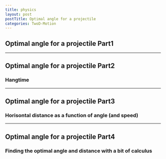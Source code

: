 ```yaml
---
title: physics
layout: post
postTitle: Optimal angle for a projectile
categories: TwoD-Motion
---
```


## Optimal angle for a projectile Part1

<div class="row">
  <div class="col-sm-6">
    <div id="svg01"></div>
  </div>
  <div class="col-sm-6">
  </div>
</div>


--------

## Optimal angle for a projectile Part2
### Hangtime

------

## Optimal angle for a projectile Part3
### Horisontal distance as a function of angle (and speed)

-------

## Optimal angle for a projectile Part4
### Finding the optimal angle and distance with a bit of calculus


<script type="text/javascript" src="http://cdn.mathjax.org/mathjax/latest/MathJax.js?config=TeX-AMS-MML_SVG"></script>
<script src="http://d3js.org/d3.v3.min.js" charset="utf-8"></script>

<script>

  var pi = Math.PI;
  var aDegree = pi/180;
  
  // Point Object
  function Point(x, y){
    this.x = x;
    this.y = y;
    return this;
  };

  var endPoint = new Point();
 
  var x0 = y0 = 0;
  /* ベクトル線　描画関数　*/
  function drawVector(svg,x0,y0,angles,length,xScale,yScale,color){

    var vectorData = [];
    var radians = angles * aDegree;
    var radians1 = pi + radians + pi/6;
    var radians2 = pi + radians - pi/6;
    var arrowHead = 10/(xScale(1)-xScale(0));

    // 終点の座標
    endPoint.x = Math.cos(radians)*length+x0;
    endPoint.y = Math.sin(radians)*length+y0;
 

    vectorData.push(new Point(x0,y0));
    vectorData.push(new Point(endPoint.x,endPoint.y));
    vectorData.push(new Point(
      endPoint.x+Math.cos(radians1)*arrowHead,
      endPoint.y+Math.sin(radians1)*arrowHead
      ));
    vectorData.push(new Point(endPoint.x,endPoint.y));
    vectorData.push(new Point(
      endPoint.x+Math.cos(radians2)*arrowHead,
      endPoint.y+Math.sin(radians2)*arrowHead
      ));

    var vectorArrow = d3.svg.line()
        .x(function(d) { return xScale(d.x); })
        .y(function(d) { return yScale(d.y); })
        .interpolate("linear");

    svg.append("path")
          .attr("d", vectorArrow(vectorData))
          .attr("stroke", function(){return color})
          .attr("class","vector")
          .attr("stroke-width", 2)
          .attr("fill", "none");   

  };


  var x1,y1,x2,y2;

  /* 2点間　ベクトル線　描画関数　*/
  function drawVectorB(svg,x1,y1,x2,y2,xScale,yScale,color){

    var vectorData = [];
    var radians = Math.atan2(y2-y1,x2-x1);
    var radians1 = pi + radians + pi/6;
    var radians2 = pi + radians - pi/6;
    var arrowHead = 10/(xScale(1)-xScale(0)); // length of arrow head

    vectorData.push(new Point(x1,y1));
    vectorData.push(new Point(x2,y2));
    vectorData.push(new Point(
      x2 + Math.cos(radians1)*arrowHead,
      y2 + Math.sin(radians1)*arrowHead
      ));
    vectorData.push(new Point(x2,y2));
    vectorData.push(new Point(
      x2+Math.cos(radians2)*arrowHead,
      y2+Math.sin(radians2)*arrowHead
      ));

    var vectorArrow = d3.svg.line()
        .x(function(d) { return xScale(d.x); })
        .y(function(d) { return yScale(d.y); })
        .interpolate("linear");

    svg.append("path")
          .attr("d", vectorArrow(vectorData))
          .attr("stroke", function(){return color})
          .attr("class","vector")
          .attr("stroke-width", 2)
          .attr("fill", "none");   
 
  };

  /* 2点間　線　描画関数　*/
  function drawLine(svg,x1,y1,x2,y2,xScale,yScale,color){

    svg.append("line")
          .attr("x1", function(){return xScale(x1)})
          .attr("y1", function(){return yScale(y1)})
          .attr("x2", function(){return xScale(x2)})
          .attr("y2", function(){return yScale(y2)})        
          .attr("stroke", function(){return color})
          .attr("class","line")
          .attr("stroke-width", 2)
          .attr("fill", "none");   
 
  };


  var height = 450;
  var width = 500;
  

/** projectile with ordered set notation */
  var svg12 = d3.select("#svg12")
                .append("svg")
                .attr("height",300)
                .attr("width",750)
                .style("background","black");

  var xScale12 = d3.scale.linear()
                       .domain([-10,350])
                       .range([30,730]);
  
  var yScale12 = d3.scale.linear()
                       .domain([50,0])
                       .range([50,250]);                       

  var xAxis12 = d3.svg.axis()
                  .scale(xScale12)
                  .tickValues([350])
                  .tickPadding(5)
                  .tickFormat(d3.format("d"));

  var xAxis12Group = svg12.append("g")
                      .attr("transform","translate(0,"+ yScale12(0)+")")
                      .attr("stroke","white")
                      .call(xAxis12);   

  var yAxis12 = d3.svg.axis()
                  .scale(yScale12)
                  .orient(["left"])
                  .tickValues([4,30])
                  .tickPadding(0)
                  .tickFormat(d3.format("d"));

  var yAxis12Group = svg12.append("g")
                      .attr("transform","translate(" + xScale12(0) + ",0)")
                      .attr("stroke","white")
                      .call(yAxis12);

  drawVector(svg12,0,4,15,10,xScale12,yScale12,"red");
  drawVector(svg12,100,50,0,10,xScale12,yScale12,"green");
  drawVector(svg12,250,50,-90,10,xScale12,yScale12,"gold");
  drawLine(svg12,350,0,350,30,xScale12,yScale12,"aqua");

  var foData12 = [
    {"x":305,"y":40,"text":"$$fence$$"},
    {"x":80,"y":70,"text":"$$wind \\quad gust $$"},
    {"x":10,"y":25,"text":"$$\\vec{v}$$"},
    {"x":255,"y":60,"text":"$$\\vec{a}$$"}
      ];

  svg12.selectAll(".fo12")
  .data(foData12)
  .enter()
  .append("foreignObject")
  .attr("class","fo12")
  .attr("x",function(d){ return xScale12(d.x) })
  .attr("y",function(d){ return yScale12(d.y) })
  .append("xhtml:body")
  .html(function(d){return d.text;})
  .style("position","fixed")
  .style("font-size",".9em"); 

  d3.select("#run12").on("click",function(){

   // ball12.remove();
   var dt = 0;
    var ball12= svg12.append("circle")
                      .attr("cx",function(){return xScale12(0)})
                      .attr("cy",function(){return yScale12(4)})
                      .attr("r",3)
                      .attr("id","ball12")
                      .attr("stroke","#fff")
                      .style("fill","#fff");
    for (var i = 0; i < 3.5; i=i + 0.05) {
      ball12.transition()
            .delay(function(){
              dt = dt+50*i;
              return dt })
            //.duration(100)
            .attr("cx",function(){return xScale12(109*i)})
            .attr("cy",function(){
              return yScale12(4+60*i-16*i*i)
            })
    };

  });  

</script>
